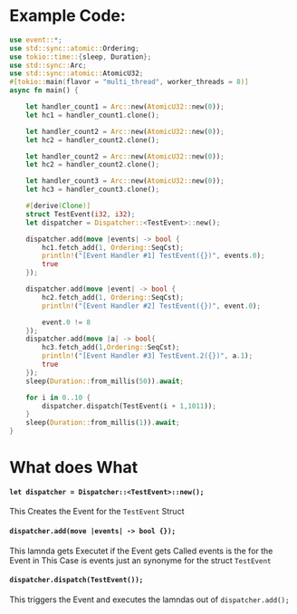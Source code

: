 # Example Code:
```rust
use event::*;
use std::sync::atomic::Ordering;
use tokio::time::{sleep, Duration};
use std::sync::Arc;
use std::sync::atomic::AtomicU32;
#[tokio::main(flavor = "multi_thread", worker_threads = 8)]
async fn main() {

    let handler_count1 = Arc::new(AtomicU32::new(0));
    let hc1 = handler_count1.clone();

    let handler_count2 = Arc::new(AtomicU32::new(0));
    let hc2 = handler_count2.clone();

    let handler_count2 = Arc::new(AtomicU32::new(0));
    let hc2 = handler_count2.clone();

    let handler_count3 = Arc::new(AtomicU32::new(0));
    let hc3 = handler_count3.clone();

    #[derive(Clone)]
    struct TestEvent(i32, i32);
    let dispatcher = Dispatcher::<TestEvent>::new();

    dispatcher.add(move |events| -> bool {
        hc1.fetch_add(1, Ordering::SeqCst);
        println!("[Event Handler #1] TestEvent({})", events.0);
        true
    }); 

    dispatcher.add(move |event| -> bool {
        hc2.fetch_add(1, Ordering::SeqCst);
        println!("[Event Handler #2] TestEvent({})", event.0);

        event.0 != 8
    }); 
    dispatcher.add(move |a| -> bool{
        hc3.fetch_add(1,Ordering::SeqCst);
        println!("[Event Handler #3] TestEvent.2({})", a.1);
        true
    }); 
    sleep(Duration::from_millis(50)).await;

    for i in 0..10 {
        dispatcher.dispatch(TestEvent(i + 1,1011));
	}
    sleep(Duration::from_millis(1)).await;
}
```

# What does What
#### `let dispatcher = Dispatcher::<TestEvent>::new();`
This Creates the Event for the `TestEvent` Struct

#### `dispatcher.add(move |events| -> bool {});`
This lamnda gets Executet if the Event gets Called
events is the for the Event
in This Case is events just an synonyme for the struct `TestEvent`

#### `dispatcher.dispatch(TestEvent());`
This triggers the Event and executes the lamndas out of `dispatcher.add();`
